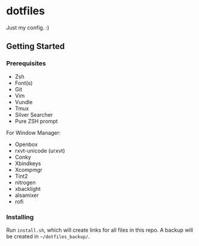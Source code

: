 # dotfiles
Just my config. :)

## Getting Started

### Prerequisites
- Zsh
- Font(s)
- Git
- Vim
- Vundle
- Tmux
- Silver Searcher
- Pure ZSH prompt

For Window Manager:
- Openbox
- rxvt-unicode (urxvt)
- Conky
- Xbindkeys
- Xcompmgr
- Tint2
- nitrogen
- xbacklight
- alsamixer
- rofi

### Installing

Run `install.sh`, which will create links for all files in this repo. A backup will be created in `~/dotfiles_backup/`.
